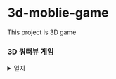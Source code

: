 # 3d-moblie-game
This project is 3D game


### 3D 쿼터뷰 게임

<details>
  <summary>일지</summary>
  
#### 2022-03-10   
- 캐릭터 구현
- 캐릭터 움직임   
- 캐릭터 script (내용 작성)

#### 2022-03-11   
- 맵
- 카메라 구도
- 캡슐 콜라이더 적용 후 경사진 곳을 가면 캐릭터가 계속 구르게 됨 (오류)   

#### 2022-03-13   
- 경사진 곳을 가면 캐릭터가 계쏙 구르는 오류
- 원인 : 외부 충돌에 의해 **회전속력**이 발생
- 해결 : FixedUpdate에 회전속력 값을 zero로 만들어준다.
```rb.angularVelocity = Vector3.zero;```

- 다시 박스콜라이더로 교체   

#### 2022-03-16
- UI panel 연습, 구현
  
#### 2022-03-18
- UI 서버 접속 버튼 구현
- Photon 서버 스크립트 작성 (Connect, Disconnect, Join, Create)
- 3D 캐릭터 위에 닉네임 표시 구현
  https://itadventure.tistory.com/401?category=862463 참조
  
#### 2022-03-19
- 플레이어 동기화 컴포넌트   
기본적으로 Photon View 컴포넌트가 있어야한다.
Photon View의 Observed Components에 Photon animator View, Photon rigidbody View, 플레이어 스크리트가 있어야된다.   
Photon animator View 추가 후, 파라미터 모두 Discrete 한다.   
Photon rigidbody View 추가
  
플레이어 스크립트가 MonoBehaviourPunCallbacks, IPunObservable 를 상속받는다.   
```public void OnPhotonSerializeView(PhotonStream stream, PhotonMessageInfo info)``` 이 함수 안에서 변수 동기화가 일어난다.
  
#### 2022-03-22
- 프리팹 내부오브젝트는 인스펙터에 가져다 쓸 수 있는데, 외부오브젝트는 쓸 수 없어서 none으로 초기화 된다.
캐릭터와 카메라가 같이 묶여 있어야 할 것 같다.   
  
#### 2022-03-23
- 캐릭터 이름을 text 대신 text mesh를 사용했는데 서버 접속시 이름 적용이 안된다.
  
#### 2022-03-30
- 캐릭터 화면을 고정이 아닌 마우스로 회전할 수 있게 변경하려 한다.
- CameraMovement Script 추가 (내용 작성하기)
  
#### 2022-03-31
- 마우스로 카메라 시점 변환 구현
- 카메라 시점 변경시 캐릭터는 항상 (wasd) 움직이는 방향이 같다. 이점을 바꿔주면 될것.
  
#### 2022-04-09
- (wasd) 움직임 방향 기준을 카메라로 잡긴 했으나 Charactor ctroller로 움직임을 구현시 중력 작용을 안한다.
- 다음번에 Charactor ctroller 대신 다른 방법으로 접근할 예정이다.
  
#### 2022-04-10
- 앞으로 갈 때는 정상적이고 옆,뒤 입력시 캐릭터가 엄청난 회전을 함.
  
#### 2022-06-06
- 카메라 회전 구현
  
#### 2022-06-08
- 플레이어 움직임 재구현
- 부모오브젝트의 rigidbody가 없어서 점프할 방법을 찾아야함. > 해결
  
#### 2022-08-01
- 캐릭터 및 카메라 움직임
- https://www.youtube.com/watch?v=P4qyRyQdySw
- 캐릭터가 오르막길을 올라가면 카메라와 플레이어의 거리값이 변하는 문제. > 해결
- 캐릭터 점프가 연속으로 잘되지 않는 문제. > 해결

#### 2022-08-02
- 캐릭터가 오르막길을 올라가면 카메라와 플레이어의 거리값이 변하는 문제 해결 : cameraArm의 position과 character의 position을 맞춰줌

#### 2022-08-04
- 캐릭터 점프구현방식 변경
- 캐릭터 점프가 연속으로 잘되지 않는 문제 해결 onCollisionEnter함수를 사용

<details>
  <summary>해결방법</summary>
    
    - onCollision 함수가 자신의 오브젝트 기준으로 다른 tag오브젝트에 닿을 때 사용가능 함.
    
    - 내가 원하는 것은 player와 Ground가 닿을 때
    
    - 하지만 (character)오브젝트에 스크립트가 담겨있어서 player에 새 스크립트(JumpControll)을 넣어 onCollisionEnter함수 사용
    
    - static public 변수 사용으로 외부 스크립트 변수 수정
  </details>

- gravity 10 감소
- 점프 크기는 스크립트에서 바꿔도 Inspector에서 값을 담고있어서 바뀌지 않는다. (시간 소요..)

#### 2022-08-06
- 캐릭터 선택창 구현 
  </details>
